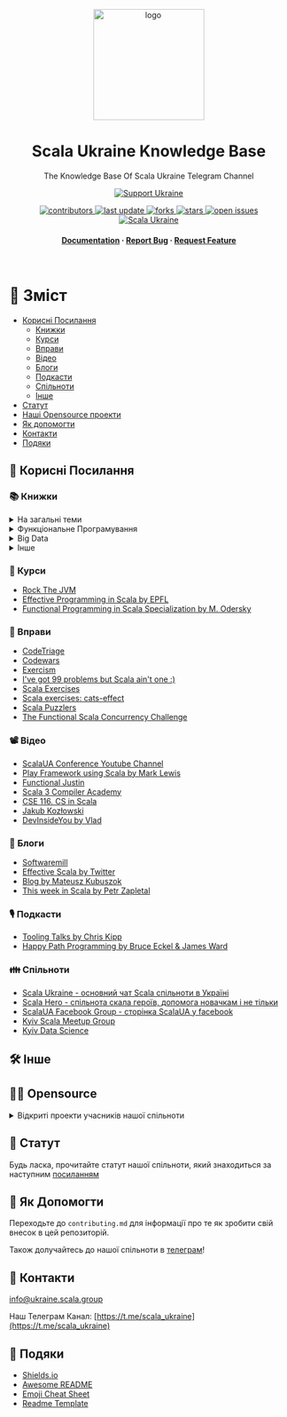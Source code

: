 <div align="center">

  <picture>
    <source srcset="assets/img/scala_logo_black.png" media="(prefers-color-scheme: dark)">
    <img src="assets/img/scala_logo_white.png" alt="logo" width="200" height="auto">
  </picture>

  <h1>Scala Ukraine Knowledge Base</h1>
  
  <p>
    The Knowledge Base Of Scala Ukraine Telegram Channel 
  </p>

  
<!-- Badges -->
[![Support Ukraine](https://img.shields.io/static/v1?label=United24&message=Support%20Ukraine&color=lightgrey&link=https%3A%2F%2Fu24.gov.ua&logo=data%3Aimage%2Fpng%3Bbase64%2CiVBORw0KGgoAAAANSUhEUgAAASwAAADICAYAAABS39xVAAAAAXNSR0IArs4c6QAAAARnQU1BAACxjwv8YQUAAAAJcEhZcwAADsMAAA7DAcdvqGQAAANKSURBVHhe7dZBThRhFEbRnx1IgvtFiIoxbgemOHLAhAoJ1QyaBahroKxqE%2BMS6iZncPKSbwE3b4yr6W58en4Z148zwC5tjbqabrdgvZ59PS5nn2eAfVobtbbquAXrcBquJ4B9Wht1%2BrQEC9g9wQIyBAvIECwgQ7CADMECMgQLyBAsIEOwgAzBAjIEC8gQLCBDsIAMwQIyBAvIECwgQ7CADMECMgQLyBAsIEOwgAzBAjIEC8gQLCBDsIAMwQIyBAvIECwgQ7CADMECMgQLyBAsIEOwgAzBAjIEC8gQLCBDsIAMwQIyBAvIECwgQ7CADMECMgQLyBAsIEOwgAzBAjIEC8gQLCBDsIAMwQIyBAvIECwgQ7CADMECMgQLyBAsIEOwgAzBAjIEC8gQLCBDsIAMwQIyBAvIECwgQ7CADMECMgQLyBAsIEOwgAzBAjIEC8gQLCBDsIAMwQIyBAvIECwgQ7CADMECMgQLyBAsIEOwgAzBAjIEC8gQLCBDsIAMwQIyBAvIECwgQ7CADMECMgQLyBAsIEOwgAzBAjIEC8j4F6zL%2BTA%2BHpfxYR0A9mhr1OXzPC5u7g%2Fvv%2F1YLr58B9ilU6Nu7ufx6%2BH88Hs6X9YLsEtbo34%2BvJvH29M4LC9jWZ4Admpt1NqqNVjTGqz5bFkmgJ1aG%2FX2KFhAgWABGYIFZAgWkCFYQIZgARmCBWQIFpAhWECGYAEZggVkCBaQIVhAhmABGYIFZAgWkCFYQIZgARmCBWQIFpAhWECGYAEZggVkCBaQIVhAhmABGYIFZAgWkCFYQIZgARmCBWQIFpAhWECGYAEZggVkCBaQIVhAhmABGYIFZAgWkCFYQIZgARmCBWQIFpAhWECGYAEZggVkCBaQIVhAhmABGYIFZAgWkCFYQIZgARmCBWQIFpAhWECGYAEZggVkCBaQIVhAhmABGYIFZAgWkCFYQIZgARmCBWQIFpAhWECGYAEZggVkCBaQIVhAhmABGYIFZAgWkCFYQIZgARmCBWQIFpAhWECGYAEZggVkCBaQIVhAhmABGYIFZAgWkCFYQIZgARmCBWQIFpAhWECGYAEZggVk%2FBes1%2BX4dwDYpbVRa6uOW7Du3p7Hy1YvgF3aGjWN2z9qCgwkg1n6XwAAAABJRU5ErkJggg%3D%3D)](https://u24.gov.ua)

<p>
  <a href="https://github.com/Louis3797/awesome-readme-template/graphs/contributors">
    <img src="https://img.shields.io/github/contributors/VladKopanev/scala-ukraine-knowledge-base" alt="contributors" />
  </a>
  <a href="">
    <img src="https://img.shields.io/github/last-commit/VladKopanev/scala-ukraine-knowledge-base" alt="last update" />
  </a>
  <a href="https://github.com/VladKopanev/scala-ukraine-knowledge-base/network/members">
    <img src="https://img.shields.io/github/forks/VladKopanev/scala-ukraine-knowledge-base" alt="forks" />
  </a>
  <a href="https://github.com/VladKopanev/scala-ukraine-knowledge-base/stargazers">
    <img src="https://img.shields.io/github/stars/VladKopanev/scala-ukraine-knowledge-base" alt="stars" />
  </a>
  <a href="https://github.com/VladKopanev/scala-ukraine-knowledge-base/issues/">
    <img src="https://img.shields.io/github/issues/VladKopanev/scala-ukraine-knowledge-base" alt="open issues" />
  </a>
  <a href="https://t.me/scala_ukraine">
    <img src="https://img.shields.io/badge/Scala-Ukraine-EBD038?labelColor=4172CC" alt="Scala Ukraine" />
  </a>
</p>
   
<h4>
    <a href="https://github.com/Louis3797/VladKopanev/scala-ukraine-knowledge-base">Documentation</a>
  <span> · </span>
    <a href="https://github.com/VladKopanev/scala-ukraine-knowledge-base/issues/">Report Bug</a>
  <span> · </span>
    <a href="https://github.com/VladKopanev/scala-ukraine-knowledge-base/issues/">Request Feature</a>
  </h4>
</div>

<br />

<!-- Table of Contents -->
# :closed_book: Зміст

- [Корисні Посилання](#star2-корисні-посилання)
  * [Книжки](#books-книжки)
  * [Курси](#dart-курси)
  * [Вправи](#muscle-вправи)
  * [Відео](#film_projector-відео)
  * [Блоги](#art-блоги)
  * [Подкасти](#studio_microphone-подкасти)
  * [Спільноти](#family-спільноти)
  * [Інше](#hammer_and_wrench-інше)
- [Статут](#scroll-статут)
- [Наші Opensource проекти](#scientist-opensource)
- [Як допомогти](#wave-як-допомогти)
- [Контакти](#handshake-контакти)
- [Подяки](#gem-подяки)
  

<!-- Корисні Посилання -->
## :star2: Корисні Посилання

<!-- TechStack -->
### :books: Книжки

<details>
  <summary>На загальні теми</summary>
  <ul>
    <li><a href="https://www.artima.com/shop/programming_in_scala_5ed">Programming in Scala, Fifth Edition</a></li>
    <li><a href="https://www.packtpub.com/product/professional-scala/9781789533835">Professional Scala by Ruslan Shevchenko, Mads Hartmann</li>
    <li><a href="https://www.manning.com/books/get-programming-with-scala">Get Programming with Scala</a></li>
    <li><a href="https://www.oreilly.com/library/view/programming-scala-3rd/9781492077886/">Programming Scala, 3rd Edition</a></li>
    <li><a href="https://books.google.com.ua/books/about/%D0%9A%D0%BE%D0%BD%D0%BA%D1%83%D1%80%D0%B5%D0%BD%D1%82%D0%BD%D0%BE%D0%B5_%D0%BF%D1%80%D0%BE%D0%B3%D1%80%D0%B0%D0%BC.html?id=rsJSEAAAQBAJ&redir_esc=y">Конкурентное программирование на Scala. Автор: Александр Прокопец</a></li>
    <li><a href="https://www.handsonscala.com/">Hands-on Scala Programming by Li Haoyi</a></li>
  </ul>
</details>

<details>
  <summary>Функціональне Програмування</summary>
  <ul>
    <li><a href="https://leanpub.com/feda">Functional Event-Driven Architecture by Gabriel Volpe</a></li>
    <li><a href="https://www.manning.com/books/functional-programming-in-scala">Functional Programming in Scala by Paul Chiusano and Runar Bjarnason</a></li>
    <li><a href="https://www.amazon.com/Functional-Programming-Simplified-Alvin-Alexander/dp/1979788782">Functional Programming, Simplified by Alvin Alexander</a></li>
    <li><a href="https://leanpub.com/pfp-scala">Practical FP in Scala by Gabriel Volpe</a></li>
    <li><a href="https://underscore.io/books/scala-with-cats/">Scala with Cats by Underscore.io</a></li>
    <li><a href="https://www.zionomicon.com/">Zionomicon by John De Goes</a></li>
  </ul>
</details>

<details>
  <summary>Big Data</summary>
  <ul>
    <li><a href="https://www.amazon.com/Scala-Programming-Big-Data-Analytics/dp/1484248090">Scala Programming for Big Data Analytics: Get Started With Big Data Analytics Using Apache Spark</a></li>
    <li><a href="https://www.amazon.com/Scala-Spark-Big-Data-Analytics/dp/1785280848">Scala and Spark for Big Data Analytics: Explore the concepts of functional programming, data streaming, and machine learning</a></li>
    <li><a href="https://www.amazon.com/Spark-Definitive-Guide-Processing-Simple/dp/1491912219">Spark: The Definitive Guide: Big Data Processing Made Simple</a></li>
  </ul>
  
</details>

<details>
<summary>Інше</summary>
  <ul>
    <li><a href="https://www.oreilly.com/library/view/designing-data-intensive-applications/9781491903063/">Designing Data-Intensive Applications by Martin Kleppmann</a></li>
    <li><a href="https://www.amazon.com/Purely-Functional-Data-Structures-Okasaki/dp/0521663504">Purely Functional Data Structures by Chris Okasaki</a></li>
  </ul>
</details>

<!-- Courses -->
### :dart: Курси

<ul>
    <li><a href="https://rockthejvm.com">Rock The JVM</a></li>
    <li><a href="https://www.coursera.org/learn/effective-scala">Effective Programming in Scala by EPFL</a></li>
    <li><a href="https://www.coursera.org/specializations/scala">Functional Programming in Scala Specialization by M. Odersky</a></li>
</ul>

<!-- Exercises -->
### :muscle: Вправи

<ul>
    <li><a href="https://www.codetriage.com">CodeTriage</a></li>
    <li><a href="https://www.codewars.com">Codewars</a></li>
    <li><a href="https://exercism.org/tracks/scala">Exercism</a></li>
    <li><a href="http://aperiodic.net/phil/scala/s-99/">I've got 99 problems but Scala ain't one :)</a></li>
    <li><a href="https://www.scala-exercises.org/">Scala Exercises</a></li>
    <li><a href="https://olegpy.com/cats-effect-exercises/">Scala exercises: cats-effect</a></li>
    <li><a href="https://scalapuzzlers.com/">Scala Puzzlers</a></li>
    <li><a href="https://degoes.net/articles/zio-challenge">The Functional Scala Concurrency Challenge</a></li>
</ul>

<!-- Youtube -->
### :film_projector: Відео
<ul>
  <li><a href="https://www.youtube.com/c/SCALAUA">ScalaUA Conference Youtube Channel</a></li>
  <li><a href="https://www.youtube.com/playlist?list=PLLMXbkbDbVt8tBiGc1y69BZdG8at1D7ZF">Play Framework using Scala by Mark Lewis</a></li>
  <li><a href="https://www.youtube.com/c/FunctionalJustin">Functional Justin</a></li>
  <li><a href="https://www.youtube.com/channel/UCIH0OgqE54-KEvYDg4LRhKQ">Scala 3 Compiler Academy</a></li>
  <li><a href="https://www.youtube.com/channel/UCxB_9AWzBvp4mWSk8zpFU6g/featured">CSE 116. CS in Scala</a></li>
  <li><a href="https://www.youtube.com/channel/UCBSRCuGz9laxVv0rAnn2O9Q/featured">Jakub Kozłowski</a></li>
  <li><a href="https://www.youtube.com/c/DevInsideYou">DevInsideYou by Vlad</a></li>
</ul>

<!-- Blogs -->
### :art: Блоги
<ul>
    <li><a href="https://softwaremill.com/blog/">Softwaremill</a></li>
    <li><a href="https://twitter.github.io/effectivescala/">Effective Scala by Twitter</a></li>
    <li><a href="https://kubuszok.com/tags/#scala">Blog by Mateusz Kubuszok</a></li>
    <li><a href="https://medium.com/disney-streaming/tagged/thisweekinscala">This week in Scala by Petr Zapletal</a></li>
</ul>

<!-- Podcasts -->
### :studio_microphone: Подкасти
<ul>
    <li><a href="www.tooling-talks.com">Tooling Talks by Chris Kipp</a></li>
    <li><a href="anchor.fm/happypathprogramming">Happy Path Programming by Bruce Eckel & James Ward</a></li>
</ul>

<!-- Communities -->
### :family: Спільноти
<ul>
    <li><a href="https://t.me/scala_ukraine">Scala Ukraine - основний чат Scala спільноти в Україні</a></li>
    <li><a href="https://t.me/scala_hero">Scala Hero - спільнота скала героїв, допомога новачкам і не тільки</a></li>
    <li><a href="https://www.facebook.com/groups/scala.ua">ScalaUA Facebook Group - сторінка ScalaUA у facebook</a></li>
    <li><a href="https://www.meetup.com/meetup-group-kyiv-scala-group/">Kyiv Scala Meetup Group</a></li>
    <li><a href="https://t.me/+wCiOYwuqEQ04MWJi">Kyiv Data Science</a></li>
</ul>

<!-- Other -->
## :hammer_and_wrench: Інше

## :scientist: Opensource
<details>
  <summary>Відкриті проекти учасників нашої спільноти</summary>
  <h3>Big data</h3>
  <ul>
    <li><a href="https://github.com/grouzen/zio-apache-arrow">ZIO Apache Arrow - ZIO-powered Apache Arrow library</a></li>
    <li><a href="https://github.com/grouzen/zio-apache-parquet">ZIO Apache Parquet - ZIO-powered Apache Parquet library</a></li>
  </ul>
  <h3>Blockchain</h3>
    <ul>
      <li><a href="https://github.com/nau/scalus">Scalus - DApps Development Platform for Cardano</a></li>
    </ul>
  <h3>DI</h3>
  <ul>
    <li><a href="https://github.com/yakivy/jam">Jam - Jam is an incredibly simple DI Scala library</a></li>
  </ul>
    <h3>Docker In Docker</h3>
  <ul>
    <li><a href="https://gitlab.com/NineKFlames/java-18-temurin-dind">Java 18 Temurin: Docker-in-Docker</a></li>
    <li><a href="https://gitlab.com/NineKFlames/maven-dind">Maven: Docker-in-Docker</a></li>
    <li><a href="https://gitlab.com/NineKFlames/sbt-dind">SBT: Docker-in-Docker</a></li>
  </ul>
  <h3>DSLs</h3>
  <ul>
     <li><a href="https://github.com/vitaliihonta/scala-ql">ScalaQL - Statically typed query DSL for Scala</a></li>
  </ul>
  <h3>Effects Related</h3>
  <ul>
    <li><a href="https://github.com/VladKopanev/cats-saga">Cats Saga - Purely Functional Transaction Management In Scala With Cats</a></li>
    <li><a href="https://github.com/rssh/dotty-cps-async">Dotty CSP Async - The implementation of async/await transformation for Scala 3</a></li>
    <li><a href="https://github.com/VladKopanev/zio-saga">ZIO Saga - Purely Functional Transaction Management In Scala With ZIO</a></li>
    <li><a href="https://github.com/vitaliihonta/zio-temporal">ZIO Temporal - Build invincible apps with ZIO and Temporal</a></li>
  </ul>
  <h3>Validation</h3>
  <ul>
    <li><a href="https://github.com/yakivy/dupin">Dupin - Minimal, idiomatic, customizable validation Scala library</a></li>
    <li><a href="https://github.com/jap-company/fields">Fields - Scala validation library</a></li>
  </ul>
  <h3>JSON</h3>
  <ul>
    <li><a href="https://github.com/plokhotnyuk/jsoniter-scala">Jsoniter Scala</a></li>
  </ul>
  </ul>
  <h3>Other</h3>
  <ul>
    <li><a href="https://github.com/CoolDalek/Flames">Flames - Scala 3 Actors implementation</a></li>
    <li><a href="https://github.com/yakivy/poppet">Poppet - Minimal, type-safe RPC Scala library</a></li>
    <li><a href="https://github.com/plokhotnyuk/rtree2d">RTree2D - 2D immutable R-tree for ultra-fast nearest and intersection queries in plane and spherical coordinates</a></li>
    <li><a href="https://github.com/pashashiz/scanet3">Scanet3 - Type-safe, high performance, distributed Neural networks in Scala</a></li>
    <li><a href="https://github.com/xdev-developer/gen4s">Gen4s - Data generator tool</a></li>
  </ul>
</details>

<!-- Code of Conduct -->
## :scroll: Статут

Будь ласка, прочитайте статут нашої спільноти, який знаходиться за наступним [посиланням](./CODE_OF_CONDUCT.md)

<!-- Contributing -->
## :wave: Як Допомогти

Переходьте до `contributing.md` для інформації про те як зробити свій внесок в цей репозиторій.

Також долучайтесь до нашої спільноти в [телеграм](https://t.me/scala_ukraine)!
<!-- Contact -->
## :handshake: Контакти

[info@ukraine.scala.group](mailto:info@ukraine.scala.group)

Наш Телеграм Канал: [https://t.me/scala_ukraine](https://t.me/scala_ukraine)

<!-- Acknowledgments -->
## :gem: Подяки

 - [Shields.io](https://shields.io/)
 - [Awesome README](https://github.com/matiassingers/awesome-readme)
 - [Emoji Cheat Sheet](https://github.com/ikatyang/emoji-cheat-sheet/blob/master/README.md#travel--places)
 - [Readme Template](https://github.com/othneildrew/Best-README-Template)
 
